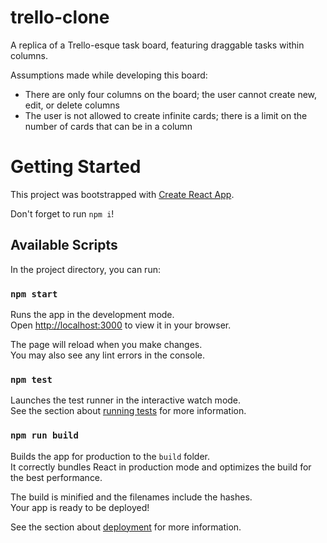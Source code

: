 # trello-clone
A replica of a Trello-esque task board, featuring draggable tasks within columns.

Assumptions made while developing this board:
- There are only four columns on the board; the user cannot create new, edit, or delete columns
- The user is not allowed to create infinite cards; there is a limit on the number of cards that can be in a column

# Getting Started

This project was bootstrapped with [Create React App](https://github.com/facebook/create-react-app).

Don't forget to run `npm i`!

## Available Scripts

In the project directory, you can run:

### `npm start`

Runs the app in the development mode.\
Open [http://localhost:3000](http://localhost:3000) to view it in your browser.

The page will reload when you make changes.\
You may also see any lint errors in the console.

### `npm test`

Launches the test runner in the interactive watch mode.\
See the section about [running tests](https://facebook.github.io/create-react-app/docs/running-tests) for more information.

### `npm run build`

Builds the app for production to the `build` folder.\
It correctly bundles React in production mode and optimizes the build for the best performance.

The build is minified and the filenames include the hashes.\
Your app is ready to be deployed!

See the section about [deployment](https://facebook.github.io/create-react-app/docs/deployment) for more information.

